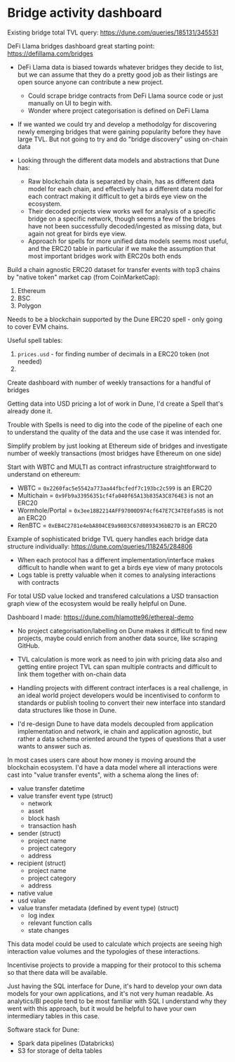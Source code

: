 # Bridge activity dashboard

Existing bridge total TVL query: https://dune.com/queries/185131/345531

DeFi Llama bridges dashboard great starting point: https://defillama.com/bridges

- DeFi Llama data is biased towards whatever bridges they decide to list, but we can assume that they do a pretty good job as their listings are open source anyone can contribute a new project.
    - Could scrape bridge contracts from DeFi Llama source code or just manually on UI to begin with.
    - Wonder where project categorisation is defined on DeFi Llama

- If we wanted we could try and develop a methodolgy for discovering newly emerging bridges that were gaining popularity before they have large TVL. But not going to try and do "bridge discovery" using on-chain data

- Looking through the different data models and abstractions that Dune has:
    - Raw blockchain data is separated by chain, has as different data model for each chain, and effectively has a different data model for each contract making it difficult to get a birds eye view on the ecosystem.
    - Their decoded projects view works well for analysis of a specific bridge on a specific network, though seems a few of the bridges have not been successfully decoded/ingested as missing data, but again not great for birds eye view.
    - Approach for spells for more unified data models seems most useful, and the ERC20 table in particular if we make the assumption that most important bridges work with ERC20s both ends

Build a chain agnostic ERC20 dataset for transfer events with top3 chains by "native token" market cap (from CoinMarketCap):
1. Ethereum
1. BSC
1. Polygon


Needs to be a blockchain supported by the Dune ERC20 spell - only going to cover EVM chains.

Useful spell tables:
1. `prices.usd` - for finding number of decimals in a ERC20 token (not needed)
1. 

Create dashboard with number of weekly transactions for a handful of bridges

Getting data into USD pricing a lot of work in Dune, I'd create a Spell that's already done it.

Trouble with Spells is need to dig into the code of the pipeline of each one to understand the quality of the data and the use case it was intended for.

Simplify problem by just looking at Ethereum side of bridges and investigate number of weekly transactions (most bridges have Ethereum on one side)

Start with WBTC and MULTI as contract infrastructure straightforward to understand on ethereum:
- WBTC = `0x2260fac5e5542a773aa44fbcfedf7c193bc2c599` is an ERC20
- Multichain = `0x9Fb9a33956351cf4fa040f65A13b835A3C8764E3` is not an ERC20
- Wormhole/Portal = `0x3ee18B2214AFF97000D974cf647E7C347E8fa585` is not an ERC20
- RenBTC = `0xEB4C2781e4ebA804CE9a9803C67d0893436bB27D` is an ERC20

Example of sophisticated bridge TVL query handles each bridge data structure individually: https://dune.com/queries/118245/284806


- When each protocol has a different implementation/interface makes difficult to handle when want to get a birds eye view of many protocols
- Logs table is pretty valuable when it comes to analysing interactions with contracts


For total USD value locked and transfered calculations a USD transaction graph view of the ecosystem would be really helpful on Dune.

Dashboard I made: https://dune.com/hlamotte96/ethereal-demo

- No project categorisation/labelling on Dune makes it difficult to find new projects, maybe could enrich from another data source, like scraping GitHub.

- TVL calculation is more work as need to join with pricing data also and getting entire project TVL can span multiple contracts and difficult to link them together with on-chain data

- Handling projects with different contract interfaces is a real challenge, in an ideal world project developers would be incentivised to conform to standards or publish tooling to convert their new interface into standard data structures like those in Dune.

- I'd re-design Dune to have data models decoupled from application implementation and network, ie chain and application agnostic, but rather a data schema oriented around the types of questions that a user wants to answer such as.

In most cases users care about how money is moving around the blockchain ecosystem. I'd have a data model where all interactions were cast into "value transfer events", with a schema along the lines of:

- value transfer datetime
- value transfer event type (struct)
    - network
    - asset
    - block hash
    - transaction hash
- sender (struct)
    - project name
    - project category
    - address
- recipient (struct)
    - project name
    - project category
    - address
- native value
- usd value
- value transfer metadata (defined by event type) (struct)
    - log index
    - relevant function calls
    - state changes

This data model could be used to calculate which projects are seeing high interaction value volumes and the typologies of these interactions.

Incentivise projects to provide a mapping for their protocol to this schema so that there data will be available.

Just having the SQL interface for Dune, it's hard to develop your own data models for your own applications, and it's not very human readable. As analytics/BI people tend to be most familiar with SQL I understand why they went with this approach, but it would be helpful to have your own intermediary tables in this case.

Software stack for Dune:
- Spark data pipelines (Databricks)
- S3 for storage of delta tables